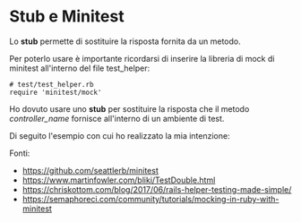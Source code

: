# Stub e Minitest

Lo **stub** permette di sostituire la risposta fornita da un metodo.

Per poterlo usare è importante ricordarsi di inserire la libreria di mock di minitest all'interno del file test_helper:

    # test/test_helper.rb
    require 'minitest/mock'

Ho dovuto usare uno **stub** per sostituire la risposta che il metodo *controller_name* fornisce all'interno di un ambiente di test.

Di seguito l'esempio con cui ho realizzato la mia intenzione:

<script src="https://gist.github.com/simonini/d38d23b29aa78845176c97fd3f596ecd.js"></script>


Fonti:

- https://github.com/seattlerb/minitest
- https://www.martinfowler.com/bliki/TestDouble.html
- https://chriskottom.com/blog/2017/06/rails-helper-testing-made-simple/
- https://semaphoreci.com/community/tutorials/mocking-in-ruby-with-minitest
